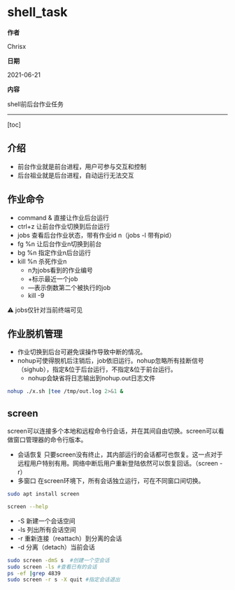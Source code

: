 # shell_task

**作者**

Chrisx

**日期**

2021-06-21

**内容**

shell前后台作业任务

----

[toc]

## 介绍

* 前台作业就是前台进程，用户可参与交互和控制
* 后台祖业就是后台进程，自动运行无法交互

## 作业命令

* command & 直接让作业后台运行
* ctrl+z 让前台作业切换到后台运行
* jobs 查看后台作业状态，带有作业id n（jobs -l 带有pid）
* fg %n 让后台作业n切换到前台
* bg %n 指定作业n后台运行
* kill %n 杀死作业n
  * n为jobs看到的作业编号
  * +标示最近一个job
  * —表示倒数第二个被执行的job
  * kill -9

:warning: jobs仅针对当前终端可见

## 作业脱机管理

* 作业切换到后台可避免误操作导致中断的情况。
* nohup可使得脱机后注销后，job依旧运行。nohup忽略所有挂断信号（sighub），指定&位于后台运行，不指定&位于前台运行。
  * nohup会缺省将日志输出到nohup.out日志文件
  
```sh
nohup ./x.sh |tee /tmp/out.log 2>&1 &

```

## screen

screen可以连接多个本地和远程命令行会话，并在其间自由切换。screen可以看做窗口管理器的命令行版本。

* 会话恢复
只要screen没有终止，其内部运行的会话都可也恢复。这一点对于远程用户特别有用。网络中断后用户重新登陆依然可以恢复回话。（screen -r）
* 多窗口
在screen环境下，所有会话独立运行，可在不同窗口间切换。

```sh
sudo apt install screen

screen --help

```

* -S 新建一个会话空间
* -ls 列出所有会话空间
* -r 重新连接（reattach）到分离的会话
* -d 分离（detach）当前会话

```sh
sudo screen -dmS s  #创建一个空会话
sudo screen -ls #查看已有的会话
ps -ef |grep 4839 
sudo screen -r s -X quit #指定会话退出

```
